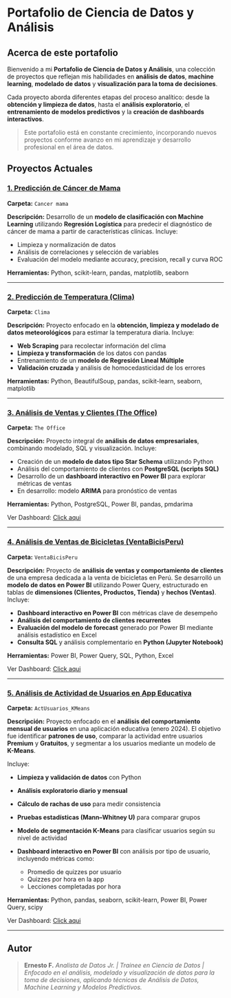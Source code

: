 # Portafolio de Ciencia de Datos y Análisis

## Acerca de este portafolio

Bienvenido a mi **Portafolio de Ciencia de Datos y Análisis**, una colección de proyectos que reflejan mis habilidades en **análisis de datos**, **machine learning**, **modelado de datos** y **visualización para la toma de decisiones**.

Cada proyecto aborda diferentes etapas del proceso analítico: desde la **obtención y limpieza de datos**, hasta el **análisis exploratorio**, el **entrenamiento de modelos predictivos** y la **creación de dashboards interactivos**.

> Este portafolio está en constante crecimiento, incorporando nuevos proyectos conforme avanzo en mi aprendizaje y desarrollo profesional en el área de datos.


## Proyectos Actuales

### [1. Predicción de Cáncer de Mama](Cancer%20mama/Regresion_Log_CancerMama_ES.ipynb)

**Carpeta:** `Cancer mama`

**Descripción:**
Desarrollo de un **modelo de clasificación con Machine Learning** utilizando **Regresión Logística** para predecir el diagnóstico de cáncer de mama a partir de características clínicas.
Incluye:

* Limpieza y normalización de datos
* Análisis de correlaciones y selección de variables
* Evaluación del modelo mediante accuracy, precision, recall y curva ROC

**Herramientas:** Python, scikit-learn, pandas, matplotlib, seaborn

---

### [2. Predicción de Temperatura (Clima)](Clima/README_es.md)

**Carpeta:** `Clima`

**Descripción:**
Proyecto enfocado en la **obtención, limpieza y modelado de datos meteorológicos** para estimar la temperatura diaria.
Incluye:

* **Web Scraping** para recolectar información del clima
* **Limpieza y transformación** de los datos con pandas
* Entrenamiento de un **modelo de Regresión Lineal Múltiple**
* **Validación cruzada** y análisis de homocedasticidad de los errores

**Herramientas:** Python, BeautifulSoup, pandas, scikit-learn, seaborn, matplotlib

---

### [3. Análisis de Ventas y Clientes (The Office)](TheOffice/README_es.md)

**Carpeta:** `The Office`

**Descripción:**
Proyecto integral de **análisis de datos empresariales**, combinando modelado, SQL y visualización.
Incluye:

* Creación de un **modelo de datos tipo Star Schema** utilizando Python
* Análisis del comportamiento de clientes con **PostgreSQL (scripts SQL)**
* Desarrollo de un **dashboard interactivo en Power BI** para explorar métricas de ventas
* En desarrollo: modelo **ARIMA** para pronóstico de ventas

**Herramientas:** Python, PostgreSQL, Power BI, pandas, pmdarima

Ver Dashboard: [Click aqui](https://mavenshowcase.com/project/52157)

---

### [4. Análisis de Ventas de Bicicletas (VentaBicisPeru)](VentasBicicletas/README_es.md)

**Carpeta:** `VentaBicisPeru`

**Descripción:**
Proyecto de **análisis de ventas y comportamiento de clientes** de una empresa dedicada a la venta de bicicletas en Perú. Se desarrolló un **modelo de datos en Power BI** utilizando Power Query, estructurado en tablas de **dimensiones (Clientes, Productos, Tienda)** y **hechos (Ventas)**.
Incluye:

* **Dashboard interactivo en Power BI** con métricas clave de desempeño
* **Análisis del comportamiento de clientes recurrentes**
* **Evaluación del modelo de forecast** generado por Power BI mediante análisis estadístico en Excel
* **Consulta SQL** y análisis complementario en **Python (Jupyter Notebook)**

**Herramientas:** Power BI, Power Query, SQL, Python, Excel

Ver Dashboard: [Click aqui](https://mavenshowcase.com/project/51152)

---

### [5. Análisis de Actividad de Usuarios en App Educativa](ActUsuarios_KMeans/README_es.md)

**Carpeta:** `ActUsuarios_KMeans`

**Descripción:**
Proyecto enfocado en el **análisis del comportamiento mensual de usuarios** en una aplicación educativa (enero 2024).
El objetivo fue identificar **patrones de uso**, comparar la actividad entre usuarios **Premium** y **Gratuitos**, y segmentar a los usuarios mediante un modelo de **K-Means**.

Incluye:

* **Limpieza y validación de datos** con Python
* **Análisis exploratorio diario y mensual**
* **Cálculo de rachas de uso** para medir consistencia
* **Pruebas estadísticas (Mann–Whitney U)** para comparar grupos
* **Modelo de segmentación K-Means** para clasificar usuarios según su nivel de actividad
* **Dashboard interactivo en Power BI** con análisis por tipo de usuario, incluyendo métricas como:

  * Promedio de quizzes por usuario
  * Quizzes por hora en la app
  * Lecciones completadas por hora

**Herramientas:** Python, pandas, seaborn, scikit-learn, Power BI, Power Query, scipy

Ver Dashboard: [Click aqui](https://mavenshowcase.com/project/52138)

---

## Autor

>**Ernesto F.**
> *Analista de Datos Jr. | Trainee en Ciencia de Datos | Enfocado en el análisis, modelado y visualización de datos para la toma de decisiones, aplicando técnicas de Análisis de Datos, Machine Learning y Modelos Predictivos.*

